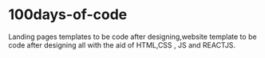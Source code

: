 # 100days-of-code
Landing pages templates to be code after designing,website template to be code after designing all with the aid of HTML,CSS , JS and REACTJS.
